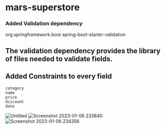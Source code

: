 # mars-superstore
### Added Validation dependency

 <dependency>
  <groupId>org.springframework.boot</groupId>
  <artifactId>spring-boot-starter-validation</artifactId>
</dependency>

## The validation dependency provides the library of files needed to validate fields.

##  Added Constraints to every field
    category 
    name 
    price 
    discount 
    date 

![Untitled](https://user-images.githubusercontent.com/40065352/211073464-b0d6a9b0-031f-48e3-bd5d-b94a61c29595.png)
![Screenshot 2023-01-06 233840](https://user-images.githubusercontent.com/40065352/211073471-41361f2e-93e2-4a35-a9bd-713fdbb2478a.png)
![Screenshot 2023-01-06 234356](https://user-images.githubusercontent.com/40065352/211073474-9821def2-d474-4628-8a81-7612c3c897f5.png)



